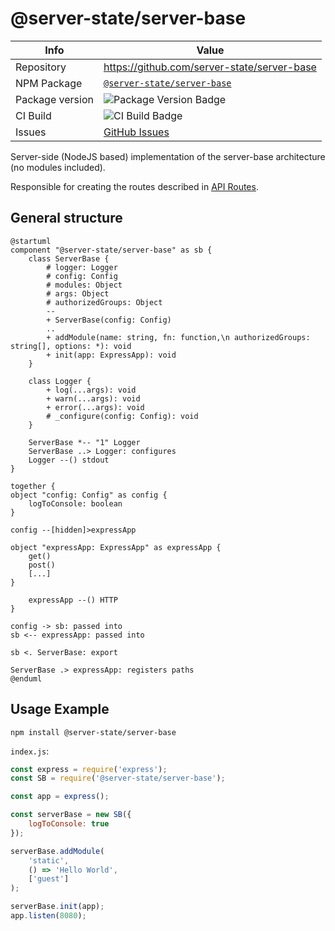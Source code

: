 # @server-state/server-base

|Info|Value|
|---|---|
|Repository|https://github.com/server-state/server-base|
|NPM Package|[`@server-state/server-base`](https://www.npmjs.com/package/@server-state/server-base)|
|Package version|![Package Version Badge](https://camo.githubusercontent.com/a37713882a15380828c3498b8ad97653b8142e15/68747470733a2f2f62616467652e667572792e696f2f6a732f2534307365727665722d73746174652532467365727665722d626173652e737667)|
|CI Build|![CI Build Badge](https://camo.githubusercontent.com/873940dadf68b7a19f23be765015d20cc7071c15/68747470733a2f2f7472617669732d63692e636f6d2f7365727665722d73746174652f7365727665722d626173652e7376673f6272616e63683d6d6173746572)|
|Issues|[GitHub Issues](https://github.com/server-state/server-base/issues?q=is%3Aissue+is%3Aopen+sort%3Aupdated-desc)|

Server-side (NodeJS based) implementation of the server-base architecture (no modules included).

Responsible for creating the routes described in [API Routes](/api/server-base.md).

## General structure

```plantuml
@startuml
component "@server-state/server-base" as sb {
    class ServerBase {
        # logger: Logger
        # config: Config
        # modules: Object
        # args: Object
        # authorizedGroups: Object
        --
        + ServerBase(config: Config)
        ..
        + addModule(name: string, fn: function,\n authorizedGroups: string[], options: *): void
        + init(app: ExpressApp): void
    }

    class Logger {
        + log(...args): void
        + warn(...args): void
        + error(...args): void
        # _configure(config: Config): void
    }

    ServerBase *-- "1" Logger
    ServerBase ..> Logger: configures
    Logger --() stdout
}

together {
object "config: Config" as config {
    logToConsole: boolean
}

config --[hidden]>expressApp

object "expressApp: ExpressApp" as expressApp {
    get()
    post()
    [...]
}

    expressApp --() HTTP
}

config -> sb: passed into
sb <-- expressApp: passed into

sb <. ServerBase: export

ServerBase .> expressApp: registers paths
@enduml
```

## Usage Example
```shell
npm install @server-state/server-base
``` 

`index.js`:

```js
const express = require('express');
const SB = require('@server-state/server-base');

const app = express();

const serverBase = new SB({
    logToConsole: true
});

serverBase.addModule(
    'static', 
    () => 'Hello World', 
    ['guest']
);

serverBase.init(app);
app.listen(8080);
```
